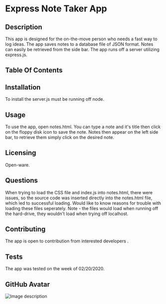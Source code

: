 # Express Note Taker App

## Description

This app is designed for the on-the-move person who needs a fast way to log ideas. The app saves notes to a database file of JSON format. Notes can easily be retrieved from the side bar. The app runs off a server utilizing express.js.

## Table Of Contents
## Installation

To install the server.js must be running off node. 

## Usage

To use the app, open notes.html. You can type a note and it's title then click on the floppy disk icon to save the note. Notes then appear on the left side bar, to retrieve them simply click on the desired note.

## Licensing

Open-ware.

## Questions

When trying to load the CSS file and index.js into notes.html, there were issues, so the source code was inserted directly into the notes.html file, which led to successful loading. Would like to know reasons for trouble with loading these files seperately. Note - the files would load when running off the hard-drive, they wouldn't load when trying off localhost.

## Contributing

The app is open to contribution from interested developers .

## Tests

The app was tested on the week of 02/20/2020.

## GitHub Avatar

![Image description](https://avatars1.githubusercontent.com/u/13891816?v=4)

